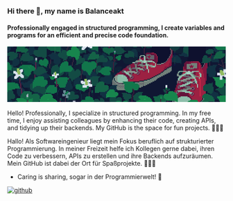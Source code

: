 ### Hi there 👋, my name is Balanceakt
#### Professionally engaged in structured programming, I create variables and programs for an efficient and precise code foundation.

![Professionally engaged in structured programming, I create variables and programs for an efficient and precise code foundation.](https://github.com/Balanceakt/Balanceakt/blob/main/gitprofile.gif)

Hello! Professionally, I specialize in structured programming. In my free time, I enjoy assisting colleagues by enhancing their code, creating APIs, and tidying up their backends. My GitHub is the space for fun projects. 👩‍💻✨

Hallo! Als Softwareingenieur liegt mein Fokus beruflich auf strukturierter Programmierung. In meiner Freizeit helfe ich Kollegen gerne dabei, ihren Code zu verbessern, APIs zu erstellen und ihre Backends aufzuräumen. Mein GitHub ist dabei der Ort für Spaßprojekte. 👩‍💻✨

- Caring is sharing, sogar in der Programmierwelt! 🚀 

[<img src='https://cdn.jsdelivr.net/npm/simple-icons@3.0.1/icons/github.svg' alt='github' height='40'>](https://github.com/Balanceakt)  


